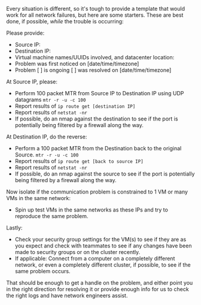 Every situation is different, so it's tough to provide a template that would work for all network failures, but here are some starters.  These are best done, if possible, _while_ the trouble is occurring:

Please provide:
* Source IP:
* Destination IP:
* Virtual machine names/UUIDs involved, and datacenter location: 
* Problem was first noticed on [date/time/timezone]
* Problem [ ] is ongoing [ ] was resolved on [date/time/timezone]

At Source IP, please:
* Perform 100 packet MTR from Source IP to Destination IP using UDP datagrams `mtr -r -u -c 100`
* Report results of `ip route get [destination IP]`
* Report results of `netstat -nr`
* If possible, do an nmap against the destination to see if the port is potentially being filtered by a firewall along the way.

At Destination IP, do the reverse:
* Perform a 100 packet MTR from the Destination back to the original Source. `mtr -r -u -c 100`
* Report results of `ip route get [back to source IP]`
* Report results of `netstat -nr`
* If possible, do an nmap against the source to see if the port is potentially being filtered by a firewall along the way.

Now isolate if the communication problem is constrained to 1 VM or many VMs in the same network:
* Spin up test VMs in the same networks as these IPs and try to reproduce the same problem.

Lastly:
* Check your security group settings for the VM(s) to see if they are as you expect and check with teammates to see if any changes have been made to security groups or on the cluster recently.
* If applicable: Connect from a computer on a completely different network, or even a completely different cluster, if possible, to see if the same problem occurs.

That should be enough to get a handle on the problem, and either point you in the right direction for resolving it or provide enough info for us to check the right logs and have network engineers assist.
